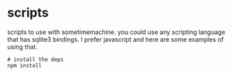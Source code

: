 scripts
=======

scripts to use with sometimemachine. you could use any scripting language
that has sqlite3 bindings. I prefer javascript and here are some examples
of using that.

    # install the deps
    npm install
